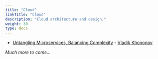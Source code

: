 ```yaml
---
title: "Cloud"
linkTitle: "Cloud"
description: "Cloud architecture and design."
weight: 30
type: docs
---
```

* [Untangling Microservices, Balancing Complexity](https://vladikk.com/2020/04/09/untangling-microservices/) - [Vladik Khononov](https://vladikk.com/page/about/)

*Much more to come...*